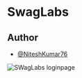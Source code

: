 # SwagLabs 
## Author
- [@NiteshKumar76](https://github.com/NiteshKumar76)
  
![SWagLabs loginpage](https://github.com/user-attachments/assets/b05fd947-4abf-48e0-a5fb-91481f3a7e9c)

